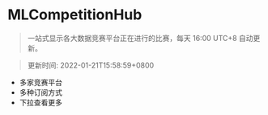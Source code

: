 # MLCompetitionHub

> 一站式显示各大数据竞赛平台正在进行的比赛，每天 16:00 UTC+8 自动更新。
  
> 更新时间: 2022-01-21T15:58:59+0800 

* 多家竞赛平台
* 多种订阅方式
* 下拉查看更多